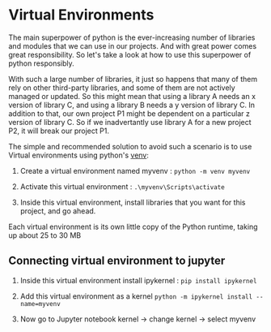 # Virtual Environments

The main superpower of python is the ever-increasing number of libraries and modules that we can use in our projects. And with great power comes great responsibility. So let's take a look at how to use this superpower of python responsibly.

With such a large number of libraries, it just so happens that many of them rely on other third-party libraries, and some of them are not actively managed or updated. So this might mean that using a library A needs an x version of library C, and using a library B needs a y version of library C. In addition to that, our own project P1 might be dependent  on a particular z version of library C. So if we inadvertantly use library A for a new project P2, it will break our project P1.

The simple and recommended solution to avoid such a scenario is to use  Virtual environments using python's [venv](https://docs.python.org/3/library/venv.html):

1. Create a virtual environment named myvenv :
    `python -m venv myvenv`
    
2. Activate this virtual environment :
    `.\myvenv\Scripts\activate`
    
3. Inside this virtual environment, install libraries that you want for this project, and go ahead.

Each virtual environment is its own little copy of the Python runtime, taking up about 25 to 30 MB

## Connecting virtual environment to jupyter
1. Inside this virtual environment install ipykernel :
`pip install ipykernel`

2. Add this virtual environment as a kernel
`python -m ipykernel install --name=myvenv`

3. Now go to Jupyter notebook
kernel -> change kernel -> select myvenv
